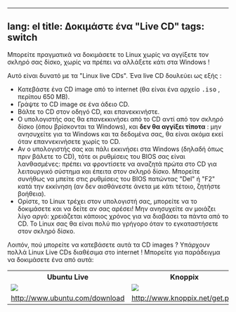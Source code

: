 

---
lang: el
title: Δοκιμάστε ένα "Live CD"
tags: switch
---

Μπορείτε πραγματικά να δοκιμάσετε το Linux χωρίς να αγγίξετε τον 
σκληρό σας δίσκο, χωρίς να πρέπει να αλλάξετε κάτι στα Windows !

Αυτό είναι δυνατό με τα "Linux live CDs". Ένα live CD δουλεύει ως εξής :

<ul>

<li>Κατεβάστε ένα CD image από το internet (θα είναι ένα αρχείο <tt>.iso</tt> , 
περίπου 650 MB). </li>

<li>Γράψτε το CD image σε ένα άδειο CD.</li>

<li>Βάλτε το CD στον οδηγό CD, και επανεκκινήστε.</li>

<li>Ο υπολογιστής σας θα επανεκκινήσει από το CD αντί από τον σκληρό δίσκο 
(όπου βρίσκονται τα Windows), και <b>δεν θα αγγίξει τίποτα</b> : 
μην ανησυχείτε για τα Windows και τα δεδομένα σας, θα είναι ακόμα εκεί όταν 
επαννεκινήσετε χωρίς το CD. </li>

<li>Αν ο υπολογιστής σας και πάλι εκκινήσει στα Windows (δηλαδή όπως πριν βάλετε το CD), 
τότε οι ρυθμίσεις του BIOS σας είναι λανθασμένες: πρέπει να φροντίσετε 
να αναζητά πρώτα στο CD για λειτουργικό σύστημα και έπειτα στον σκληρό δίσκο. 
Μπορείτε συνήθως να μπείτε στις ρυθμίσεις του BIOS πατώντας "Del" ή "F2" 
κατά την εκκίνηση (αν δεν αισθάνεστε άνετα με κάτι τέτοιο, ζητήστε βοήθεια). </li>

<li>Ορίστε, το Linux τρέχει στον υπολογιστή σας, μπορείτε να το δοκιμάσετε και να δείτε 
αν σας αρέσει! Μην ανησυχείτε αν μοιάζει λίγο αργό: χρειάζεται κάποιος χρόνος για να 
διαβάσει τα πάντα από το CD. Το Linux σας θα είναι πολύ πιο γρήγορο όταν το εγκαταστήσετε
στον σκληρό δίσκο.
</li>

</ul>

Λοιπόν, πού μπορείτε να κατεβάσετε αυτά τα CD images ? Υπάρχουν πολλά 
Linux Live CDs διαθέσιμα στο internet ! Μπορείτε για παράδειγμα να δοκιμάσετε ένα από αυτά:

<table cols="2">
<tr>
<th>Ubuntu Live</th>
<th>Knoppix</th>
</tr>

<tr>
<td><a href="Images/ubuntu.png"><img src="Images/ubuntu_thumbnail.png" /></a></td>
<td><a href="Images/knoppix.png"><img src="Images/knoppix_thumbnail.png" /></a></td>
</tr>

<tr>
<td><a 
href="http://www.ubuntu.com/download">http://www.ubuntu.com/download</a></td>
<td><a 
href="http://www.knoppix.net/get.php">http://www.knoppix.net/get.php</a></td>
</tr>

</table>

